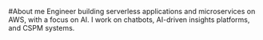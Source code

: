 #About me
Engineer building serverless applications and microservices on AWS, with a focus on AI. I work on chatbots, AI-driven insights platforms, and CSPM systems.
